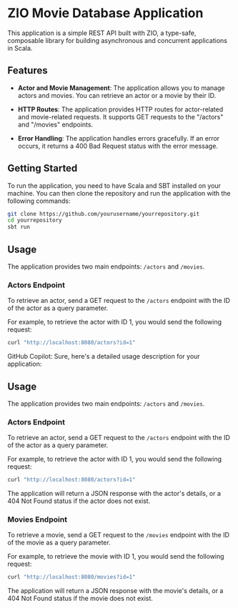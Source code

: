 # ZIO Movie Database Application

This application is a simple REST API built with ZIO, a type-safe, composable library for building asynchronous and concurrent applications in Scala.

## Features

- **Actor and Movie Management**: The application allows you to manage actors and movies. You can retrieve an actor or a movie by their ID.

- **HTTP Routes**: The application provides HTTP routes for actor-related and movie-related requests. It supports GET requests to the "/actors" and "/movies" endpoints.

- **Error Handling**: The application handles errors gracefully. If an error occurs, it returns a 400 Bad Request status with the error message.

## Getting Started

To run the application, you need to have Scala and SBT installed on your machine. You can then clone the repository and run the application with the following commands:

```bash
git clone https://github.com/yourusername/yourrepository.git
cd yourrepository
sbt run
```

## Usage

The application provides two main endpoints: `/actors` and `/movies`. 

### Actors Endpoint

To retrieve an actor, send a GET request to the `/actors` endpoint with the ID of the actor as a query parameter. 

For example, to retrieve the actor with ID 1, you would send the following request:

```bash
curl "http://localhost:8080/actors?id=1"
```

GitHub Copilot: Sure, here's a detailed usage description for your application:

## Usage

The application provides two main endpoints: `/actors` and `/movies`. 

### Actors Endpoint

To retrieve an actor, send a GET request to the `/actors` endpoint with the ID of the actor as a query parameter. 

For example, to retrieve the actor with ID 1, you would send the following request:

```bash
curl "http://localhost:8080/actors?id=1"
```

The application will return a JSON response with the actor's details, or a 404 Not Found status if the actor does not exist.

### Movies Endpoint

To retrieve a movie, send a GET request to the `/movies` endpoint with the ID of the movie as a query parameter. 

For example, to retrieve the movie with ID 1, you would send the following request:

```bash
curl "http://localhost:8080/movies?id=1"
```

The application will return a JSON response with the movie's details, or a 404 Not Found status if the movie does not exist.
